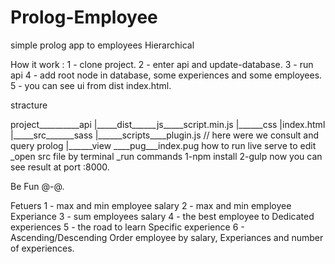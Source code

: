 # Prolog-Employee
simple prolog app to employees Hierarchical

How it work :
1 - clone project.
2 - enter api and update-database.
3 - run api 
4 - add root node in database, some experiences and some employees.
5 - you can see ui from dist index.html.


stracture

project__________api
           |_____dist______js_____script.min.js
                    |______css
                    |index.html
           |_____src_______sass
                    |______scripts____plugin.js // here were we consult and query prolog
                    |______view ____pug___index.pug
how to run live serve to edit 
_open src file by terminal 
_run commands
1-npm install
2-gulp
now you can see result at port :8000.

Be Fun @-@.

Fetuers
1 - max and min employee salary
2 - max and min employee Experiance
3 - sum employees salary
4 - the best employee to Dedicated experiences
5 - the road to learn Specific experience
6 - Ascending/Descending Order employee by salary, Experiances and number of experiences.



